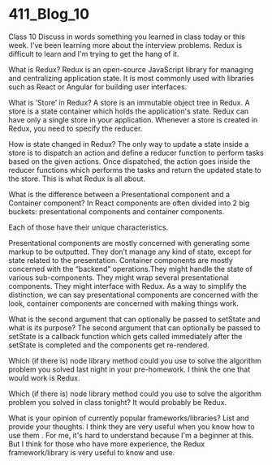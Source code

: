 # 411_Blog_10
Class 10
Discuss in words something you learned in class today or this week.
  I've been learning more about the interview problems. Redux is difficult to learn and I'm trying to get the hang of it.

What is Redux? 
  Redux is an open-source JavaScript library for managing and centralizing application state. It is most commonly used with libraries such as React or Angular for building user interfaces.
  
What is ‘Store’ in Redux?
  A store is an immutable object tree in Redux. A store is a state container which holds the application's state. Redux can have only a single store in your application. Whenever a store is created in Redux, you need to specify the reducer.

How is state changed in Redux?
  The only way to update a state inside a store is to dispatch an action and define a reducer function to perform tasks based on the given actions. Once dispatched, the action goes inside the reducer functions which performs the tasks and return the updated state to the store. This is what Redux is all about.

What is the difference between a Presentational component and a Container component?
  In React components are often divided into 2 big buckets: presentational components and container components.

Each of those have their unique characteristics.

Presentational components are mostly concerned with generating some markup to be outputted.
They don’t manage any kind of state, except for state related to the presentation. Container components are mostly concerned with the “backend” operations.They might handle the state of various sub-components. They might wrap several presentational components. They might interface with Redux. As a way to simplify the distinction, we can say presentational components are concerned with the look, container components are concerned with making things work.

What is the second argument that can optionally be passed to setState and what is its purpose?
  The second argument that can optionally be passed to setState is a callback function which gets called immediately after the setState is completed and the components get re-rendered.

Which (if there is) node library method could you use to solve the algorithm problem you solved last night in your pre-homework.
  I think the one that would work is Redux.

Which (if there is) node library method could you use to solve the algorithm problem you solved in class tonight?
  It would probably be Redux.

What is your opinion of currently popular frameworks/libraries? List and provide your thoughts.
  I think they are very useful when you know how to use them . For me, it's hard to understand because I'm a beginner at this. But I think for those who have more experience, the Redux framework/library is very useful to know and use.
